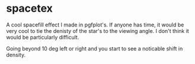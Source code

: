 # spacetex



A cool spacefill effect I made in pgfplot's. If anyone has time, it would be very cool to tie the denisty of the star's to the viewing angle. I don't think it would be particularly difficult. 


Going beyond 10 deg left or right and you start to see a noticable shift in density.
